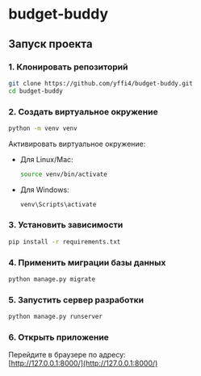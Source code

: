 # budget-buddy
## Запуск проекта

### 1. Клонировать репозиторий
```bash
git clone https://github.com/yffi4/budget-buddy.git
cd budget-buddy
```

### 2. Создать виртуальное окружение
```bash
python -m venv venv
```
Активировать виртуальное окружение:

- Для Linux/Mac:
  ```bash
  source venv/bin/activate
  ```
- Для Windows:
  ```bash
  venv\Scripts\activate
  ```

### 3. Установить зависимости
```bash
pip install -r requirements.txt
```

### 4. Применить миграции базы данных
```bash
python manage.py migrate
```

### 5. Запустить сервер разработки
```bash
python manage.py runserver
```

### 6. Открыть приложение
Перейдите в браузере по адресу:  
[http://127.0.0.1:8000/](http://127.0.0.1:8000/)
